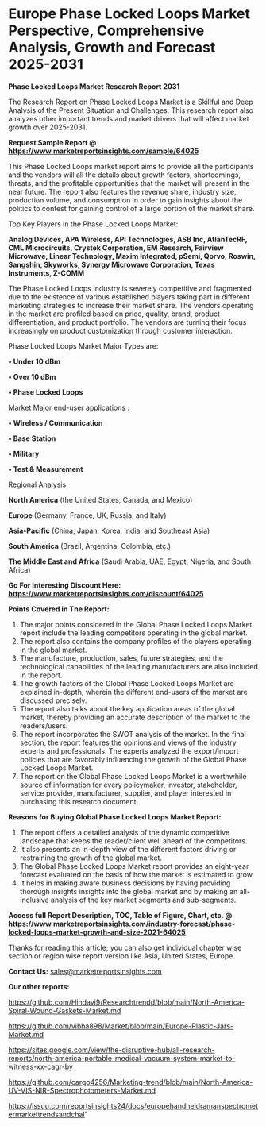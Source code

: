 # Europe Phase Locked Loops Market Perspective, Comprehensive Analysis, Growth and Forecast 2025-2031

<strong>Phase Locked Loops Market Research Report 2031</strong>

The Research Report on Phase Locked Loops Market is a Skillful and Deep Analysis of the Present Situation and Challenges. This research report also analyzes other important trends and market drivers that will affect market growth over 2025-2031.

<strong>Request Sample Report @ <a href=https://www.marketreportsinsights.com/sample/64025>https://www.marketreportsinsights.com/sample/64025</a></strong>

This Phase Locked Loops market report aims to provide all the participants and the vendors will all the details about growth factors, shortcomings, threats, and the profitable opportunities that the market will present in the near future. The report also features the revenue share, industry size, production volume, and consumption in order to gain insights about the politics to contest for gaining control of a large portion of the market share.

Top Key Players in the Phase Locked Loops Market:

<strong>Analog Devices, APA Wireless, API Technologies, ASB Inc, AtlanTecRF, CML Microcircuits, Crystek Corporation, EM Research, Fairview Microwave, Linear Technology, Maxim Integrated, pSemi, Qorvo, Roswin, Sangshin, Skyworks, Synergy Microwave Corporation, Texas Instruments, Z-COMM</strong>

The Phase Locked Loops Industry is severely competitive and fragmented due to the existence of various established players taking part in different marketing strategies to increase their market share. The vendors operating in the market are profiled based on price, quality, brand, product differentiation, and product portfolio. The vendors are turning their focus increasingly on product customization through customer interaction.

Phase Locked Loops Market Major Types are:

<strong>• Under 10 dBm

• Over 10 dBm

• Phase Locked Loops</strong>

Market Major end-user applications :

<strong>• Wireless / Communication

• Base Station

• Military

• Test & Measurement</strong>

Regional Analysis

</u><strong><b>North America</b></strong> (the United States, Canada, and Mexico)

<strong><b>Europe </b></strong>(Germany, France, UK, Russia, and Italy)

<strong><b>Asia-Pacific</b></strong> (China, Japan, Korea, India, and Southeast Asia)

<strong><b>South America</b></strong> (Brazil, Argentina, Colombia, etc.)

<strong><b>The Middle East and Africa</b></strong> (Saudi Arabia, UAE, Egypt, Nigeria, and South Africa)

<strong>Go For Interesting Discount Here: <a href=https://www.marketreportsinsights.com/discount/64025>https://www.marketreportsinsights.com/discount/64025</a></strong>

<strong>Points Covered in The Report:</strong>
<ol>
  <li>The major points considered in the Global Phase Locked Loops Market report include the leading competitors operating in the global market.</li>
  <li>The report also contains the company profiles of the players operating in the global market.</li>
  <li>The manufacture, production, sales, future strategies, and the technological capabilities of the leading manufacturers are also included in the report.</li>
  <li>The growth factors of the Global Phase Locked Loops Market are explained in-depth, wherein the different end-users of the market are discussed precisely.</li>
  <li>The report also talks about the key application areas of the global market, thereby providing an accurate description of the market to the readers/users.</li>
  <li>The report incorporates the SWOT analysis of the market. In the final section, the report features the opinions and views of the industry experts and professionals. The experts analyzed the export/import policies that are favorably influencing the growth of the Global Phase Locked Loops Market.</li>
  <li>The report on the Global Phase Locked Loops Market is a worthwhile source of information for every policymaker, investor, stakeholder, service provider, manufacturer, supplier, and player interested in purchasing this research document.</li>
</ol>
<strong>Reasons for Buying Global Phase Locked Loops Market Report:</strong>

<ol>
  <li>The report offers a detailed analysis of the dynamic competitive landscape that keeps the reader/client well ahead of the competitors.</li>
  <li>It also presents an in-depth view of the different factors driving or restraining the growth of the global market.</li>
  <li>The Global Phase Locked Loops Market report provides an eight-year forecast evaluated on the basis of how the market is estimated to grow.</li>
  <li>It helps in making aware business decisions by having providing thorough insights insights into the global market and by making an all-inclusive analysis of the key market segments and sub-segments.</li>
</ol>
<strong>Access full Report Description, TOC, Table of Figure, Chart, etc. @ <a href=https://www.marketreportsinsights.com/industry-forecast/phase-locked-loops-market-growth-and-size-2021-64025>https://www.marketreportsinsights.com/industry-forecast/phase-locked-loops-market-growth-and-size-2021-64025</a></strong>


Thanks for reading this article; you can also get individual chapter wise section or region wise report version like Asia, United States, Europe.

<strong>Contact Us:</strong>
sales@marketreportsinsights.com

<strong>Our other reports:</strong>

<a href=https://github.com/Hindavi9/Researchtrendd/blob/main/North-America-Spiral-Wound-Gaskets-Market.md>https://github.com/Hindavi9/Researchtrendd/blob/main/North-America-Spiral-Wound-Gaskets-Market.md</a>

<a href=https://github.com/vibha898/Market/blob/main/Europe-Plastic-Jars-Market.md>https://github.com/vibha898/Market/blob/main/Europe-Plastic-Jars-Market.md</a>

<a href=https://sites.google.com/view/the-disruptive-hub/all-research-reports/north-america-portable-medical-vacuum-system-market-to-witness-xx-cagr-by>https://sites.google.com/view/the-disruptive-hub/all-research-reports/north-america-portable-medical-vacuum-system-market-to-witness-xx-cagr-by</a>

<a href=https://github.com/cargo4256/Marketing-trend/blob/main/North-America-UV-VIS-NIR-Spectrophotometers-Market.md>https://github.com/cargo4256/Marketing-trend/blob/main/North-America-UV-VIS-NIR-Spectrophotometers-Market.md</a>

<a href=https://issuu.com/reportsinsights24/docs/europehandheldramanspectrometermarkettrendsandchal>https://issuu.com/reportsinsights24/docs/europehandheldramanspectrometermarkettrendsandchal</a>"
